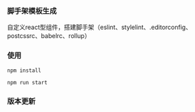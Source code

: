 ### 脚手架模板生成
自定义react型组件，搭建脚手架（eslint、stylelint、.editorconfig、postcssrc、babelrc、rollup）


### 使用

```
npm install

npm run start

```
### 版本更新

